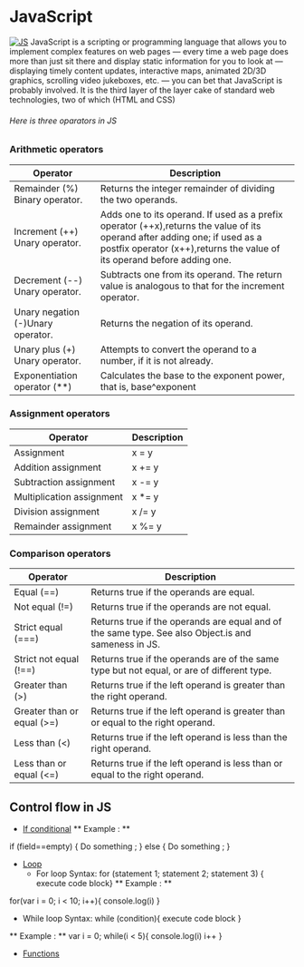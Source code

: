 # JavaScript
[![JS](https://res.cloudinary.com/practicaldev/image/fetch/s--_pyWGSyD--/c_imagga_scale,f_auto,fl_progressive,h_420,q_auto,w_1000/https://thepracticaldev.s3.amazonaws.com/i/w9u60357jk4ozdho7urq.jpg)]()
JavaScript is a scripting or programming language that allows you to implement complex features on web pages — every time a web page does more than just sit there and display static information for you to look at — displaying timely content updates, interactive maps, animated 2D/3D graphics, scrolling video jukeboxes, etc. — you can bet that JavaScript is probably involved. It is the third layer of the layer cake of standard web technologies, two of which (HTML and CSS) 

###### Here is three oparators in JS

### Arithmetic operators
| Operator	                       | Description |
| -----------                          | ----------- |	
|Remainder (%)	Binary operator.       |Returns the integer remainder of dividing the two operands.|	
|Increment (++)	Unary operator.        |Adds one to its operand. If used as a prefix operator (++x),returns the value of its operand after adding one; if used as a postfix operator (x++),returns the value of its operand before adding one.|	
|Decrement (--)	Unary operator.        |Subtracts one from its operand. The return value is analogous to that for the increment operator.|	
|Unary negation (-)Unary operator.     |Returns the negation of its operand.|	
|Unary plus (+)	Unary operator.        |Attempts to convert the operand to a number, if it is not already.|	
|Exponentiation operator (**)	       |Calculates the base to the exponent power, that is, base^exponent |	


### Assignment operators

| Operator	                | Description |
| -----------               | ----------- |
|Assignment	                |x = y	      | 
|Addition assignment	      |x += y	      |
|Subtraction assignment	    |x -= y	      |
|Multiplication assignment	|x *= y	      |
|Division assignment	      |x /= y	      |
|Remainder assignment	      |x %= y	      |



### Comparison operators

| Operator	                | Description |
| -----------                   | ----------- |
| Equal (==)	                |Returns true if the operands are equal.|
|Not equal (!=)  	        |Returns true if the operands are not equal.|
|Strict equal (===)	        |Returns true if the operands are equal and of the same type. See also Object.is and sameness in JS.|	
|Strict not equal (!==)	        |Returns true if the operands are of the same type but not equal, or are of different type.|	
|Greater than (>)	        |Returns true if the left operand is greater than the right operand.|	
|Greater than or equal (>=)	|Returns true if the left operand is greater than or equal to the right operand.|	
|Less than (<)	                |Returns true if the left operand is less than the right operand.|
|Less than or equal (<=)	| Returns true if the left operand is less than or equal to the right operand.|



## Control flow in JS
+ [If conditional](https://developer.mozilla.org/en-US/docs/Glossary/Conditional)
** Example : **
 
if (field==empty) {
    Do something ;
} else {
     Do something ;
}

+ [Loop](https://developer.mozilla.org/en-US/docs/Glossary/loop)
  + For loop
Syntax:
          for (statement 1; statement 2; statement 3)
            { execute code block}
** Example : **

for(var i = 0; i < 10; i++){
    console.log(i)
}
  + While loop
Syntax:
while (condition){
 execute code block
}

** Example : **
     var i = 0;
while(i < 5){
    console.log(i)
    i++
}

+ [Functions](https://developer.mozilla.org/en-US/docs/Glossary/Function) 